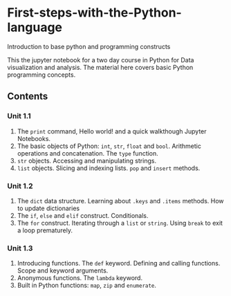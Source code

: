 # First-steps-with-the-Python-language
Introduction to base python and programming constructs

This the jupyter notebook for a two day course in Python for Data visualization and analysis. The material here covers basic Python programming concepts. 

## Contents

### Unit 1.1

1. The `print` command, Hello world! and a quick walkthough Jupyter Notebooks. 
1. The basic objects of Python: `int`, `str`, `float` and `bool`. Arithmetic operations and concatenation. The `type` function. 
1. `str` objects. Accessing and manipulating strings.
1. `list` objects. Slicing and indexing lists. `pop` and `insert` methods.

### Unit 1.2


1. The `dict` data structure. Learning about `.keys` and `.items` methods. How to update dictionaries
1. The `if`, `else` and `elif` construct. Conditionals. 
1. The `for` construct. Iterating through a `list` or `string`. Using `break` to exit a loop prematurely. 


### Unit 1.3 
1. Introducing functions. The `def` keyword. Defining and calling functions. Scope and keyword arguments. 
1. Anonymous functions. The `lambda` keyword. 
1. Built in Python functions: `map`, `zip` and `enumerate`. 
